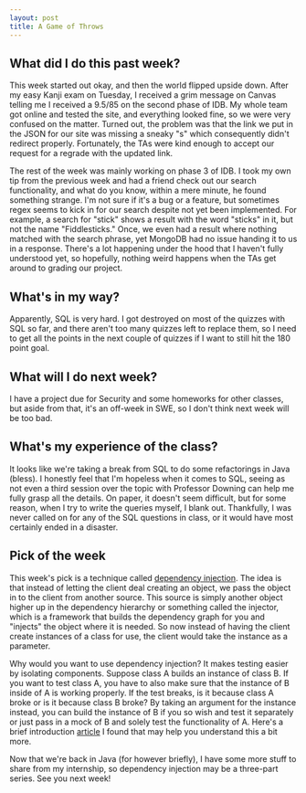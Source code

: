 ```yaml
---
layout: post
title: A Game of Throws
---
```


## What did I do this past week?

This week started out okay, and then the world flipped upside down. After my easy Kanji exam on Tuesday, I received a grim message on Canvas telling me I received a 9.5/85 on the second phase of IDB. My whole team got online and tested the site, and everything looked fine, so we were very confused on the matter. Turned out, the problem was that the link we put in the JSON for our site was missing a sneaky "s" which consequently didn't redirect properly. Fortunately, the TAs were kind enough to accept our request for a regrade with the updated link.

The rest of the week was mainly working on phase 3 of IDB. I took my own tip from the previous week and had a friend check out our search functionality, and what do you know, within a mere minute, he found something strange. I'm not sure if it's a bug or a feature, but sometimes regex seems to kick in for our search despite not yet been implemented. For example, a search for "stick" shows a result with the word "sticks" in it, but not the name "Fiddlesticks." Once, we even had a result where nothing matched with the search phrase, yet MongoDB had no issue handing it to us in a response. There's a lot happening under the hood that I haven't fully understood yet, so hopefully, nothing weird happens when the TAs get around to grading our project.

## What's in my way?

Apparently, SQL is very hard. I got destroyed on most of the quizzes with SQL so far, and there aren't too many quizzes left to replace them, so I need to get all the points in the next couple of quizzes if I want to still hit the 180 point goal. 

## What will I do next week?

I have a project due for Security and some homeworks for other classes, but aside from that, it's an off-week in SWE, so I don't think next week will be too bad.

## What's my experience of the class?

It looks like we're taking a break from SQL to do some refactorings in Java (bless). I honestly feel that I'm hopeless when it comes to SQL, seeing as not even a third session over the topic with Professor Downing can help me fully grasp all the details. On paper, it doesn't seem difficult, but for some reason, when I try to write the queries myself, I blank out. Thankfully, I was never called on for any of the SQL questions in class, or it would have most certainly ended in a disaster.

## Pick of the week

This week's pick is a technique called [dependency injection](https://en.wikipedia.org/wiki/Dependency_injection). The idea is that instead of letting the client deal creating an object, we pass the object in to the client from another source. This source is simply another object higher up in the dependency hierarchy or something called the injector, which is a framework that builds the dependency graph for you and "injects" the object where it is needed. So now instead of having the client create instances of a class for use, the client would take the instance as a parameter.

Why would you want to use dependency injection? It makes testing easier by isolating components. Suppose class A builds an instance of class B. If you want to test class A, you have to also make sure that the instance of B inside of A is working properly. If the test breaks, is it because class A broke or is it because class B broke? By taking an argument for the instance instead, you can build the instance of B if you so wish and test it separately or just pass in a mock of B and solely test the functionality of A. Here's a brief introduction [article](http://www.jamesshore.com/Blog/Dependency-Injection-Demystified.html) I found that may help you understand this a bit more.

Now that we're back in Java (for however briefly), I have some more stuff to share from my internship, so dependency injection may be a three-part series. See you next week!
